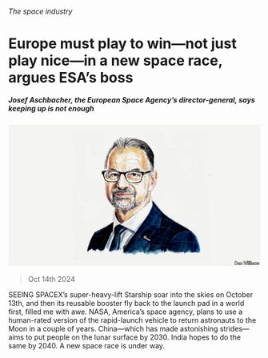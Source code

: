 ###### The space industry

# Europe must play to win—not just play nice—in a new space race, argues ESA’s boss 

##### Josef Aschbacher, the European Space Agency’s director-general, says keeping up is not enough 

![image](images/20241010_BID002.jpg) 

> Oct 14th 2024 

SEEING SPACEX’s super-heavy-lift Starship soar into the skies on October 13th, and then its reusable booster fly back to the launch pad in a world first, filled me with awe. NASA, America’s space agency, plans to use a human-rated version of the rapid-launch vehicle to return astronauts to the Moon in a couple of years. China—which has made astonishing strides—aims to put people on the lunar surface by 2030. India hopes to do the same by 2040. A new space race is under way.

